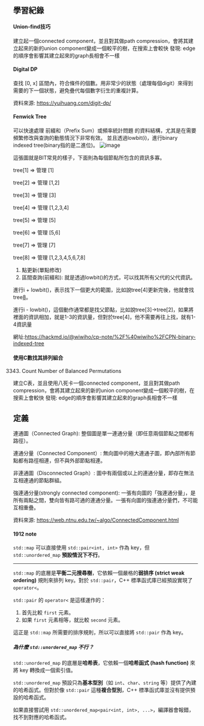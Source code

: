 ## 學習紀錄
#### Union-find技巧

建立起一個connected component，並且對其做path compression，會將其建立起來的新的union component變成一個較平的樹，在搜索上會較快
發現: edge的順序會影響其建立起來的graph長相會不一樣

#### Digital DP

查找 [0, x] 區間內，符合條件的個數。用非常少的狀態（處理每個digit）來得到需要的下一個狀態，避免疊代每個數字衍生的重複計算。

資料來源: https://yuihuang.com/digit-dp/

#### Fenwick Tree

可以快速處理 前綴和（Prefix Sum）或頻率統計問題 的資料結構，尤其是在需要頻繁修改與查詢的動態情況下非常有效。
並且透過lowbit(i)，進行binary indexed tree(binary指的是二進位)。
![image](https://github.com/user-attachments/assets/b636ec5e-2c04-4322-9e6d-6117bcc8d0ba)

這張圖就是BIT常見的樣子，下面則為每個節點所包含的資訊多寡。

tree[1] => 管理 [1]

tree[2] => 管理 [1,2]

tree[3] => 管理 [3]

tree[4] => 管理 [1,2,3,4]

tree[5] => 管理 [5]

tree[6] => 管理 [5,6]

tree[7] => 管理 [7]

tree[8] => 管理 [1,2,3,4,5,6,7,8]

1. 點更新(單點修改)
2. 區間查詢(前綴和): 就是透過lowbit()的方式，可以找其所有父代的父代資訊。

進行i + lowbit()，表示找下一個更大的範圍，比如說tree[4]更新完後，他就會找tree[8](因為tree[8]通常會包含更多的資訊)。

進行i - lowbit()，這個動作通常都是找父節點，比如說tree[3]->tree[2]，如果將裡面的資訊相加，就是1-3的資訊量，但對於tree[4]，他不需要再往上找，就有1-4資訊量


網址:https://hackmd.io/@wiwiho/cp-note/%2F%40wiwiho%2FCPN-binary-indexed-tree

#### 使用C數找其排列組合

3343. Count Number of Balanced Permutations

建立C表，並且使用八死卡一個connected component，並且對其做path compression，會將其建立起來的新的union component變成一個較平的樹，在搜索上會較快
發現: edge的順序會影響其建立起來的graph長相會不一樣

## 定義

連通圖（Connected Graph): 整個圖是單一連通分量（即任意兩個節點之間都有路徑）。

連通分量（Connected Component）: 無向圖中的極大連通子圖，即內部所有節點都有路徑相連，但不與外部節點相連。

非連通圖（Disconnected Graph）: 圖中有兩個或以上的連通分量，即存在無法互相連通的節點群組。

強連通分量(strongly connected component): 一張有向圖的「強連通分量」，是所有兩點之間，雙向皆有路可通的連通分量。一張有向圖的強連通分量們，不可能互相重疊。

資料來源: https://web.ntnu.edu.tw/~algo/ConnectedComponent.html

#### 1912 note

`std::map` 可以直接使用 `std::pair<int, int>` 作為 key，但 `std::unordered_map` **預設情況下不行**。

-----
`std::map` 的底層是**平衡二元搜尋樹**，它依賴一個嚴格的**弱排序 (strict weak ordering)** 規則來排列 key。對於 `std::pair`，C++ 標準函式庫已經預設實現了 `operator<`。

`std::pair` 的 `operator<` 是這樣運作的：

1.  首先比較 `first` 元素。
2.  如果 `first` 元素相等，就比較 `second` 元素。

這正是 `std::map` 所需要的排序規則，所以可以直接將 `std::pair` 作為 key。

##### **為什麼 `std::unordered_map` 不行？**

`std::unordered_map` 的底層是**哈希表**，它依賴一個**哈希函式 (hash function)** 來將 key 轉換成一個索引值。

`std::unordered_map` 預設只為**基本型別**（如 `int`、`char`、`string` 等）提供了內建的哈希函式。但對於像 `std::pair` 這種**複合型別**，C++ 標準函式庫並沒有提供預設的哈希函式。

如果直接嘗試用 `std::unordered_map<pair<int, int>, ...>`，編譯器會報錯，找不到對應的哈希函式。


